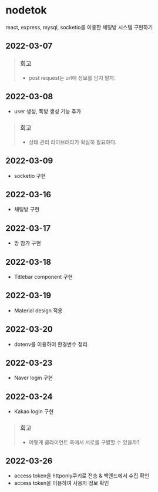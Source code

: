 # nodetok

react, express, mysql, socketio를 이용한 채팅방 시스템 구현하기

## 2022-03-07

> ### 회고
> - post request는 url에 정보를 담지 말자.

## 2022-03-08

- user 생성, 톡방 생성 기능 추가

> ### 회고
> - 상태 관리 라이브러리가 확실히 필요하다. 

## 2022-03-09

- socketio 구현

## 2022-03-16

- 채팅방 구현

## 2022-03-17

- 방 참가 구현

## 2022-03-18

- Titlebar component 구현

## 2022-03-19

- Material design 적용

## 2022-03-20

- dotenv를 이용하여 환경변수 정리

## 2022-03-23

- Naver login 구현

## 2022-03-24

- Kakao login 구현

> ### 회고
> - 어떻게 클라이언트 측에서 서로를 구별할 수 있을까?

## 2022-03-26

- access token을 httponly쿠키로 전송 & 백엔드에서 수집 확인
- access token을 이용하여 사용자 정보 확인